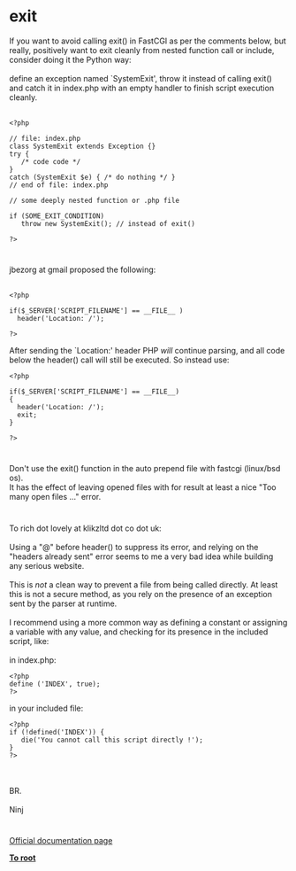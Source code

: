 # exit



If you want to avoid calling exit() in FastCGI as per the comments below, but really, positively want to exit cleanly from nested function call or include, consider doing it the Python way:<br><br>define an exception named `SystemExit&apos;, throw it instead of calling exit() and catch it in index.php with an empty handler to finish script execution cleanly.<br><br>

```
<?php

// file: index.php
class SystemExit extends Exception {}
try {
   /* code code */
}
catch (SystemExit $e) { /* do nothing */ }
// end of file: index.php

// some deeply nested function or .php file    

if (SOME_EXIT_CONDITION)
   throw new SystemExit(); // instead of exit()

?>
```
  

#

jbezorg at gmail proposed the following:<br><br>

```
<?php

if($_SERVER['SCRIPT_FILENAME'] == __FILE__ )
  header('Location: /');

?>
```


After sending the `Location:' header PHP _will_ continue parsing, and all code below the header() call will still be executed.  So instead use:



```
<?php

if($_SERVER['SCRIPT_FILENAME'] == __FILE__)
{
  header('Location: /');
  exit;
}

?>
```
  

#

Don&apos;t use the  exit() function in the auto prepend file with fastcgi (linux/bsd os).<br>It has the effect of leaving opened files with for result at least a nice  "Too many open files  ..." error.  

#

To rich dot lovely at klikzltd dot co dot uk:<br><br>Using a "@" before header() to suppress its error, and relying on the "headers already sent" error seems to me a very bad idea while building any serious website.<br><br>This is *not* a clean way to prevent a file from being called directly. At least this is not a secure method, as you rely on the presence of an exception sent by the parser at runtime.<br><br>I recommend using a more common way as defining a constant or assigning a variable with any value, and checking for its presence in the included script, like:<br><br>in index.php:<br>

```
<?php
define ('INDEX', true);
?>
```


in your included file:


```
<?php
if (!defined('INDEX')) {
   die('You cannot call this script directly !');
}
?>
```
<br><br>BR.<br><br>Ninj  

#

[Official documentation page](https://www.php.net/manual/en/function.exit.php)

**[To root](/README.md)**